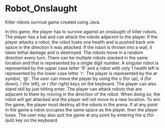 # Robot_Onslaught
Killer robots survival game created using Java.

In this game, the player has to survive against an onslaught of killer robots. The player has a bat and can attack the robots adjacent to the player. If the player attacks a robot, the robot loses one health and is pushed back one space in the direction it was attacked. If the robot is thrown into a wall, it takes lethal damage and is destroyed. The robots move in a random direction every turn. There can be multiple robots stacked in the same location and that is represented by a single digit number. A singular robot is represented by the upper case letter 'R' and a robot with only 1 health left is represented by the lower case letter 'r'. The player is represented by the at symbol, '@'. The user can move the player by using the u (for up), d (for down), l (for left), or r (for right) keys on the keyboard. The player can also stand still by just hitting enter. The player can attack robots that are adjacent to them by moving in the direction of the robot. When doing so, the robot will get attacked and the player will not move to a new location. To win the game, the player must destroy all the robots in the arena. If at any point in the game a robot occupies the same space as the player, then the player loses. The user may also quit the game at any point by entering the q (for quit) key on the keyboard.
